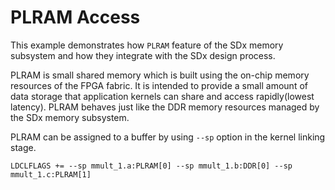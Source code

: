 PLRAM Access
=============
This example demonstrates how `PLRAM` feature of the SDx memory subsystem and how they integrate with the SDx design process.

PLRAM is small shared memory which is built using the on-chip memory resources of the FPGA fabric. It is intended to provide a small amount of data storage that application kernels can share and access rapidly(lowest latency). PLRAM behaves just like the DDR memory resources managed by the SDx memory subsystem.

PLRAM can be assigned to a buffer by using `--sp` option in the kernel linking stage.

```
LDCLFLAGS += --sp mmult_1.a:PLRAM[0] --sp mmult_1.b:DDR[0] --sp mmult_1.c:PLRAM[1]
```
